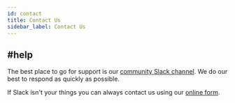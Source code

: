 ```yaml
---
id: contact
title: Contact Us
sidebar_label: Contact Us
---
```


## #help

The best place to go for support is our <a href="https://deity-community.slack.com/archives/CDL2XDSHZ" target="_blank" rel="noreferrer noopener">community Slack channel</a>. We do our best to respond as quickly as possible.

If Slack isn't your things you can always contact us using our <a href="https://deity.io/contact" target="_blank" rel="noreferrer noopener">online form</a>.
